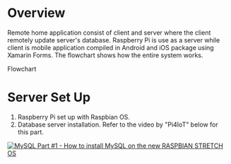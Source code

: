# Overview

Remote home application consist of client and server where the client remotely update server's database. Raspberry Pi is use as a server while client is mobile application compiled in Android and iOS package using Xamarin Forms. The flowchart shows how the entire system works.

Flowchart

# Server Set Up

1. Raspberry Pi set up with Raspbian OS.
2. Database server installation. Refer to the video by "Pi4IoT" below for this part.

[![MySQL Part #1 - How to install MySQL on the new RASPBIAN STRETCH OS](http://i.imgur.com/Ot5DWAW.png)](https://youtu.be/kQ0HoLva9Yc)
